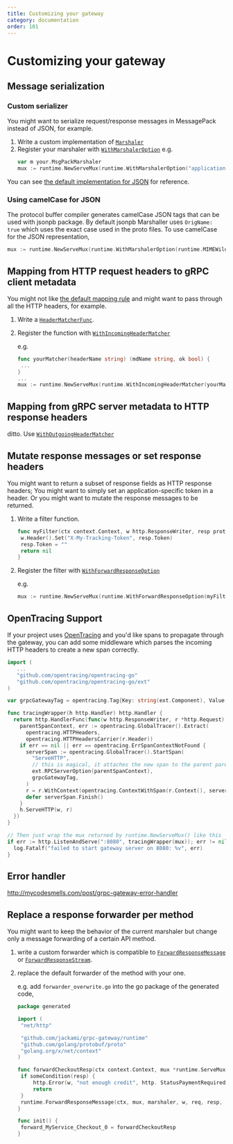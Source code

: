```yaml
---
title: Customizing your gateway
category: documentation
order: 101
---
```


# Customizing your gateway

## Message serialization
### Custom serializer

You might want to serialize request/response messages in MessagePack instead of JSON, for example.

1. Write a custom implementation of [`Marshaler`](http://godoc.org/github.com/jackami/grpc-gateway/runtime#Marshaler)
2. Register your marshaler with [`WithMarshalerOption`](http://godoc.org/github.com/jackami/grpc-gateway/runtime#WithMarshalerOption)
   e.g.
   ```go
   var m your.MsgPackMarshaler
   mux := runtime.NewServeMux(runtime.WithMarshalerOption("application/x-msgpack", m))
   ```

You can see [the default implementation for JSON](https://github.com/jackami/grpc-gateway/blob/master/runtime/marshal_jsonpb.go) for reference.

### Using camelCase for JSON

The protocol buffer compiler generates camelCase JSON tags that can be used with jsonpb package. By default jsonpb Marshaller uses `OrigName: true` which uses the exact case used in the proto files. To use camelCase for the JSON representation,
   ```go
   mux := runtime.NewServeMux(runtime.WithMarshalerOption(runtime.MIMEWildcard, &runtime.JSONPb{OrigName:false}))
   ```

## Mapping from HTTP request headers to gRPC client metadata
You might not like [the default mapping rule](http://godoc.org/github.com/jackami/grpc-gateway/runtime#DefaultHeaderMatcher) and might want to pass through all the HTTP headers, for example.

1. Write a [`HeaderMatcherFunc`](http://godoc.org/github.com/jackami/grpc-gateway/runtime#HeaderMatcherFunc).
2. Register the function with [`WithIncomingHeaderMatcher`](http://godoc.org/github.com/jackami/grpc-gateway/runtime#WithIncomingHeaderMatcher)

   e.g.
   ```go
   func yourMatcher(headerName string) (mdName string, ok bool) {
   	...
   }
   ...
   mux := runtime.NewServeMux(runtime.WithIncomingHeaderMatcher(yourMatcher))

   ```

## Mapping from gRPC server metadata to HTTP response headers
ditto. Use [`WithOutgoingHeaderMatcher`](http://godoc.org/github.com/jackami/grpc-gateway/runtime#WithOutgoingHeaderMatcher)

## Mutate response messages or set response headers
You might want to return a subset of response fields as HTTP response headers; 
You might want to simply set an application-specific token in a header.
Or you might want to mutate the response messages to be returned.

1. Write a filter function.
   ```go
   func myFilter(ctx context.Context, w http.ResponseWriter, resp proto.Message) error {
   	w.Header().Set("X-My-Tracking-Token", resp.Token)
   	resp.Token = ""
   	return nil
   }
   ```
2. Register the filter with [`WithForwardResponseOption`](http://godoc.org/github.com/jackami/grpc-gateway/runtime#WithForwardResponseOption)
   
   e.g.
   ```go
   mux := runtime.NewServeMux(runtime.WithForwardResponseOption(myFilter))
   ```

## OpenTracing Support

If your project uses [OpenTracing](https://github.com/opentracing/opentracing-go) and you'd like spans to propagate through the gateway, you can add some middleware which parses the incoming HTTP headers to create a new span correctly.

```go
import (
   ...
   "github.com/opentracing/opentracing-go"
   "github.com/opentracing/opentracing-go/ext"
)

var grpcGatewayTag = opentracing.Tag{Key: string(ext.Component), Value: "grpc-gateway"}

func tracingWrapper(h http.Handler) http.Handler {
  return http.HandlerFunc(func(w http.ResponseWriter, r *http.Request) {
    parentSpanContext, err := opentracing.GlobalTracer().Extract(
      opentracing.HTTPHeaders,
      opentracing.HTTPHeadersCarrier(r.Header))
    if err == nil || err == opentracing.ErrSpanContextNotFound {
      serverSpan := opentracing.GlobalTracer().StartSpan(
        "ServeHTTP",
        // this is magical, it attaches the new span to the parent parentSpanContext, and creates an unparented one if empty.
        ext.RPCServerOption(parentSpanContext),
        grpcGatewayTag,
      )
      r = r.WithContext(opentracing.ContextWithSpan(r.Context(), serverSpan))
      defer serverSpan.Finish()
    }
    h.ServeHTTP(w, r)
  })
}

// Then just wrap the mux returned by runtime.NewServeMux() like this
if err := http.ListenAndServe(":8080", tracingWrapper(mux)); err != nil {
  log.Fatalf("failed to start gateway server on 8080: %v", err)
}
```

## Error handler
http://mycodesmells.com/post/grpc-gateway-error-handler

## Replace a response forwarder per method
You might want to keep the behavior of the current marshaler but change only a message forwarding of a certain API method.

1. write a custom forwarder which is compatible to [`ForwardResponseMessage`](http://godoc.org/github.com/jackami/grpc-gateway/runtime#ForwardResponseMessage) or [`ForwardResponseStream`](http://godoc.org/github.com/jackami/grpc-gateway/runtime#ForwardResponseStream).
2. replace the default forwarder of the method with your one.

   e.g. add `forwarder_overwrite.go` into the go package of the generated code,
   ```go
   package generated
   
   import (
   	"net/http"

   	"github.com/jackami/grpc-gateway/runtime"
   	"github.com/golang/protobuf/proto"
   	"golang.org/x/net/context"
   )

   func forwardCheckoutResp(ctx context.Context, mux *runtime.ServeMux, marshaler runtime.Marshaler, w http.ResponseWriter, req *http.Request, resp proto.Message, opts ...func(context.Context, http.ResponseWriter, proto.Message) error) {
   	if someCondition(resp) {
   		http.Error(w, "not enough credit", http. StatusPaymentRequired)
   		return
   	}
   	runtime.ForwardResponseMessage(ctx, mux, marshaler, w, req, resp, opts...)
   }
   
   func init() {
   	forward_MyService_Checkout_0 = forwardCheckoutResp
   }
   ```
